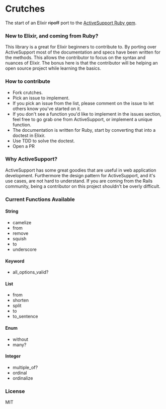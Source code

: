 Crutches
=======

The start of an Elixir ~~ripoff~~ port to the [ActiveSupport Ruby gem](https://github.com/rails/rails/tree/master/activesupport).

### New to Elixir, and coming from Ruby?
This library is a great for Elixir beginners to contribute to. By porting over ActiveSupport most of the documentation and specs have been written for the methods. This allows the contributor to focus on the syntax and nuances of Elixir. The bonus here is that the contributor will be helping an open source project while learning the basics.

### How to contribute
* Fork crutches.
* Pick an issue to implement.
* If you pick an issue from the list, please comment on the issue to let others know you've started on it.
* If you don't see a function you'd like to implement in the issues section, feel free to go grab one from ActiveSupport, or implement a unique function.
* The documentation is written for Ruby, start by converting that into a doctest in Elixir.
* Use TDD to solve the doctest.
* Open a PR

### Why ActiveSupport?
ActiveSupport has some great goodies that are useful in web application development. Furthermore the design pattern for ActiveSupport, and it's use cases, are not hard to understand. If you are coming from the Rails community, being a contributor on this project shouldn't be overly difficult.

### Current Functions Available

#### String
* camelize
* from
* remove
* squish
* to
* underscore

#### Keyword
* all_options_valid?

#### List
* from
* shorten
* split
* to
* to_sentence

#### Enum
* without
* many?

#### Integer
* multiple_of?
* ordinal
* ordinalize

### License
MIT
